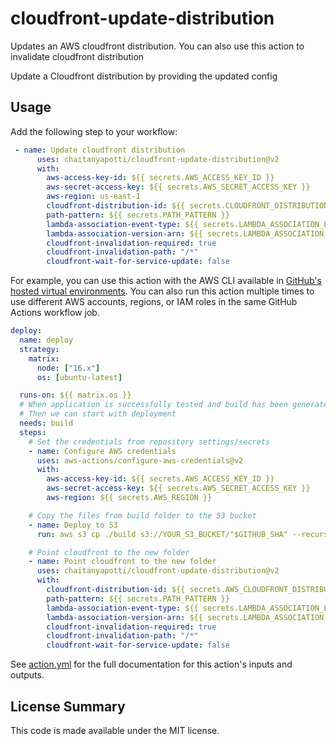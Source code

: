 # cloudfront-update-distribution

Updates an AWS cloudfront distribution. You can also use this action to invalidate cloudfront distribution

Update a Cloudfront distribution by providing the updated config

## Usage

Add the following step to your workflow:

```yml
 - name: Update cloudfront distribution
      uses: chaitanyapotti/cloudfront-update-distribution@v2
      with:
        aws-access-key-id: ${{ secrets.AWS_ACCESS_KEY_ID }}
        aws-secret-access-key: ${{ secrets.AWS_SECRET_ACCESS_KEY }}
        aws-region: us-east-1
        cloudfront-distribution-id: ${{ secrets.CLOUDFRONT_DISTRIBUTION_ID }}
        path-pattern: ${{ secrets.PATH_PATTERN }}
        lambda-association-event-type: ${{ secrets.LAMBDA_ASSOCIATION_EVENT_TYPE }}
        lambda-association-version-arn: ${{ secrets.LAMBDA_ASSOCIATION_VERSION_ARN }}
        cloudfront-invalidation-required: true
        cloudfront-invalidation-path: "/*"
        cloudfront-wait-for-service-update: false
```

For example, you can use this action with the AWS CLI available in [GitHub's hosted virtual environments](https://help.github.com/en/actions/reference/software-installed-on-github-hosted-runners).
You can also run this action multiple times to use different AWS accounts, regions, or IAM roles in the same GitHub Actions workflow job.

```yml
deploy:
  name: deploy
  strategy:
    matrix:
      node: ["16.x"]
      os: [ubuntu-latest]

  runs-on: ${{ matrix.os }}
  # When application is successfully tested and build has been generated
  # Then we can start with deployment
  needs: build
  steps:
    # Set the credentials from repository settings/secrets
    - name: Configure AWS credentials
      uses: aws-actions/configure-aws-credentials@v2
      with:
        aws-access-key-id: ${{ secrets.AWS_ACCESS_KEY_ID }}
        aws-secret-access-key: ${{ secrets.AWS_SECRET_ACCESS_KEY }}
        aws-region: ${{ secrets.AWS_REGION }}

    # Copy the files from build folder to the S3 bucket
    - name: Deploy to S3
      run: aws s3 cp ./build s3://YOUR_S3_BUCKET/"$GITHUB_SHA" --recursive

    # Point cloudfront to the new folder
    - name: Point cloudfront to the new folder
      uses: chaitanyapotti/cloudfront-update-distribution@v2
      with:
        cloudfront-distribution-id: ${{ secrets.AWS_CLOUDFRONT_DISTRIBUTION_ID }}
        path-pattern: ${{ secrets.PATH_PATTERN }}
        lambda-association-event-type: ${{ secrets.LAMBDA_ASSOCIATION_EVENT_TYPE }}
        lambda-association-version-arn: ${{ secrets.LAMBDA_ASSOCIATION_VERSION_ARN }}
        cloudfront-invalidation-required: true
        cloudfront-invalidation-path: "/*"
        cloudfront-wait-for-service-update: false
```

See [action.yml](action.yml) for the full documentation for this action's inputs and outputs.

## License Summary

This code is made available under the MIT license.
